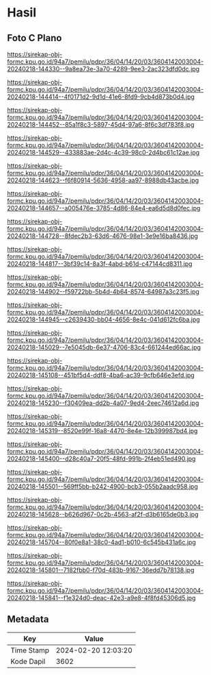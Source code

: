 # Hasil

## Foto C Plano

https://sirekap-obj-formc.kpu.go.id/94a7/pemilu/pdpr/36/04/14/20/03/3604142003004-20240218-144330--9a8ea73e-3a70-4289-9ee3-2ac323dfd0dc.jpg

https://sirekap-obj-formc.kpu.go.id/94a7/pemilu/pdpr/36/04/14/20/03/3604142003004-20240218-144414--4f0171d2-9d1d-41e6-8fd9-9cb4d873b0d4.jpg

https://sirekap-obj-formc.kpu.go.id/94a7/pemilu/pdpr/36/04/14/20/03/3604142003004-20240218-144452--85a1f8c3-5897-45d4-97a6-8f6c3df783f8.jpg

https://sirekap-obj-formc.kpu.go.id/94a7/pemilu/pdpr/36/04/14/20/03/3604142003004-20240218-144529--433883ae-2d4c-4c39-98c0-2d4bc61c12ae.jpg

https://sirekap-obj-formc.kpu.go.id/94a7/pemilu/pdpr/36/04/14/20/03/3604142003004-20240218-144623--f6f80914-5636-4958-aa97-8988db43acbe.jpg

https://sirekap-obj-formc.kpu.go.id/94a7/pemilu/pdpr/36/04/14/20/03/3604142003004-20240218-144657--a005476e-3785-4d86-84e4-ea6d5d8d0fec.jpg

https://sirekap-obj-formc.kpu.go.id/94a7/pemilu/pdpr/36/04/14/20/03/3604142003004-20240218-144728--8fdec2b3-63d6-4676-98e1-3e9e16ba8436.jpg

https://sirekap-obj-formc.kpu.go.id/94a7/pemilu/pdpr/36/04/14/20/03/3604142003004-20240218-144817--3bf39c14-8a3f-4abd-b61d-c47144cd8311.jpg

https://sirekap-obj-formc.kpu.go.id/94a7/pemilu/pdpr/36/04/14/20/03/3604142003004-20240218-144902--f59722bb-5b4d-4b64-8574-64987a3c23f5.jpg

https://sirekap-obj-formc.kpu.go.id/94a7/pemilu/pdpr/36/04/14/20/03/3604142003004-20240218-144945--c2639430-bb04-4656-8e4c-041d612fc6ba.jpg

https://sirekap-obj-formc.kpu.go.id/94a7/pemilu/pdpr/36/04/14/20/03/3604142003004-20240218-145029--7e5045db-6e37-4706-83c4-661244ed66ac.jpg

https://sirekap-obj-formc.kpu.go.id/94a7/pemilu/pdpr/36/04/14/20/03/3604142003004-20240218-145108--451bf5d4-ddf8-4ba6-ac39-9cfb646e3efd.jpg

https://sirekap-obj-formc.kpu.go.id/94a7/pemilu/pdpr/36/04/14/20/03/3604142003004-20240218-145230--f30409ea-dd2b-4a07-9ed4-2eec74612a6d.jpg

https://sirekap-obj-formc.kpu.go.id/94a7/pemilu/pdpr/36/04/14/20/03/3604142003004-20240218-145319--8520e99f-16a8-4470-8e4e-12b399987bd4.jpg

https://sirekap-obj-formc.kpu.go.id/94a7/pemilu/pdpr/36/04/14/20/03/3604142003004-20240218-145400--d28c40a7-20f5-48fd-991b-2f4eb51ed490.jpg

https://sirekap-obj-formc.kpu.go.id/94a7/pemilu/pdpr/36/04/14/20/03/3604142003004-20240218-145501--569ff5bb-b242-4900-bcb3-055b2aadc958.jpg

https://sirekap-obj-formc.kpu.go.id/94a7/pemilu/pdpr/36/04/14/20/03/3604142003004-20240218-145628--b626d967-0c2b-4563-af2f-d3b6165de0b3.jpg

https://sirekap-obj-formc.kpu.go.id/94a7/pemilu/pdpr/36/04/14/20/03/3604142003004-20240218-145704--80f0e8a1-38c0-4ad1-b010-6c545b431a6c.jpg

https://sirekap-obj-formc.kpu.go.id/94a7/pemilu/pdpr/36/04/14/20/03/3604142003004-20240218-145801--7182fbb0-f70d-483b-9167-36edd7b78138.jpg

https://sirekap-obj-formc.kpu.go.id/94a7/pemilu/pdpr/36/04/14/20/03/3604142003004-20240218-145841--f1e324d0-deac-42e3-a9e8-4f8fd45306d5.jpg


## Metadata

| Key        | Value               |
| ---------- | ------------------- |
| Time Stamp | 2024-02-20 12:03:20 |
| Kode Dapil | 3602                |




